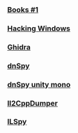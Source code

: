 ### [Books #1](https://github.com/buridan1999/Books)
### [Hacking Windows](https://github.com/mytechnotalent/Hacking-Windows)
### [Ghidra](https://github.com/NationalSecurityAgency/ghidra)
### [dnSpy](https://github.com/dnSpy/dnSpy)
### [dnSpy unity mono](https://github.com/dnSpy/dnSpy-Unity-mono)
### [Il2CppDumper](https://github.com/Perfare/Il2CppDumper)
### [ILSpy](https://github.com/icsharpcode/ILSpy)
###
